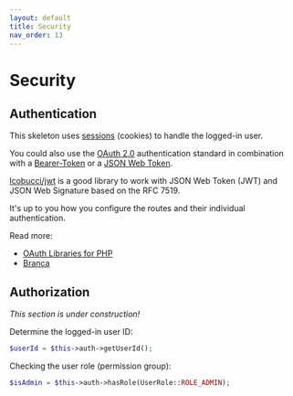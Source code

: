 ```yaml
---
layout: default
title: Security
nav_order: 13
---
```


# Security

## Authentication

This skeleton uses [sessions](https://www.php.net/manual/en/book.session.php) (cookies) to handle the logged-in user.

You could also use the [OAuth 2.0](https://oauth.net/2/) authentication standard in combination with a 
[Bearer-Token](https://oauth.net/2/bearer-tokens/) or a [JSON Web Token](https://oauth.net/2/jwt/).

[lcobucci/jwt](https://github.com/lcobucci/jwt) is a good library to work with JSON Web Token (JWT) 
and JSON Web Signature based on the RFC 7519.

It's up to you how you configure the routes and their individual authentication.

Read more: 

* [OAuth Libraries for PHP](https://oauth.net/code/php/)
* [Branca](https://branca.io/)

## Authorization

*This section is under construction!*

Determine the logged-in user ID:

```php
$userId = $this->auth->getUserId();
```

Checking the user role (permission group):

```php
$isAdmin = $this->auth->hasRole(UserRole::ROLE_ADMIN);
```

